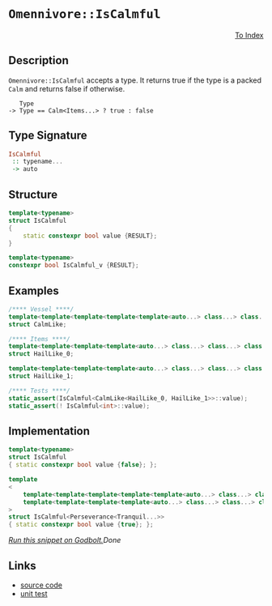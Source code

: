 <!-- Copyright 2024 Feng Mofan
SPDX-License-Identifier: Apache-2.0 -->

# `Omennivore::IsCalmful`

<p style='text-align: right;'><a href="../../../facilities/metafunctions.md#omennivore-is-calmful">To Index</a></p>

## Description

`Omennivore::IsCalmful` accepts a type.
It returns true if the type is a packed `Calm` and returns false if otherwise.

<pre><code>   Type
-> Type == Calm&lt;Items...&gt; ? true : false</code></pre>

## Type Signature

```Haskell
IsCalmful
 :: typename...
 -> auto
```

## Structure

```C++
template<typename>
struct IsCalmful
{
    static constexpr bool value {RESULT};
}

template<typename>
constexpr bool IsCalmful_v {RESULT};
```

## Examples

```C++
/**** Vessel ****/
template<template<template<template<template<auto...> class...> class...> class...> class...>
struct CalmLike;

/**** Items ****/
template<template<template<template<auto...> class...> class...> class...>
struct HailLike_0;

template<template<template<template<auto...> class...> class...> class...>
struct HailLike_1;

/**** Tests ****/
static_assert(IsCalmful<CalmLike<HailLike_0, HailLike_1>>::value);
static_assert(! IsCalmful<int>::value);
```

## Implementation

```C++
template<typename>
struct IsCalmful
{ static constexpr bool value {false}; };

template
<
    template<template<template<template<template<auto...> class...> class...> class...> class...> class Perseverance,
    template<template<template<template<auto...> class...> class...> class...> class...Tranquil
>
struct IsCalmful<Perseverance<Tranquil...>>
{ static constexpr bool value {true}; };
```

[*Run this snippet on Godbolt.*](https://godbolt.org/#z:OYLghAFBqd5QCxAYwPYBMCmBRdBLAF1QCcAaPECAMzwBtMA7AQwFtMQByARg9KtQYEAysib0QXACx8BBAKoBnTAAUAHpwAMvAFYTStJg1DIApACYAQuYukl9ZATwDKjdAGFUtAK4sGe1wAyeAyYAHI%2BAEaYxCAAzACspAAOqAqETgwe3r56KWmOAkEh4SxRMQm2mPYFDEIETMQEWT5%2BXJXVGXUNBEVhkdFxiQr1jc05bcPdvSVlgwCUtqhexMjsHAD0AFTbO7t7%2BzvrJhoAgls7ANQAkixJ9GyCTDUXu0en5wefB28nxycEmFuBgBJlibgIAE8koxWJhQdg/sNiF4HNcFG4xCwqF5aH8TAB2CwXSaOZAXNAMYaYVRJYgXCKoTwXABuYi8mAuBIsVDESgJABFQUSBUK8acAUCnnDTqC3H8LgqLhK7lLZcrgXCwerVVrASqQbrJQaMV4iAA6C3w8kGBQKC1mq3IG12y2xbDWpi2%2B2O53et0e20XZTRJTM6KGVakeWK7XG2Oa8F6jVqpM6k3m13up2el0O/3Zr2ZgO5n05%2B0AFWIhgAjl46Hi3YiCMjUVd0ZjsbiwcHiKHwwxVrLKzW67Q/QjGzLCcT6qTyQIqTS6QymazvByuc32SLYsL8YLd2Kzl9Pj8PpsLthVKw7hzXn9zyfDkfzxcAGqYW1VF7P8WpuP/gm8YpkaQGAbKTCmqg47FjBBYlvmvpFvB45Ni2BAXBitAsEEADWmpWDK7y7NcEoKD%2B2w/MBhr6mBoEgbREFQXBSF5lmrGloWbFoSiGEABJMHQeGYAA%2BhoopEf84E0cmMlptR6bQchHGIWWylqdxpxIrxFwCUJeD4SJXASb8xGXOWn4EOR95abOeDICJObRAQEBtlhWI4rK7nCbKem0MJYmkLpgn%2BQZonGY2bogCAa7snMJkkvZjlfo0EBgGAaLuZ2srBAQ8LRbFmDxYepwcAstCcPEvB%2BBwWikKgnBypY1jEksKwbmYsQ8KQBCaGVCy4SA8SSGaGgABxmGYACcU1cPE41jVw%2BL4tIFUcJIvAsBIGgaKQNV1Q1HC8AoIC7b1tVlaQcCwDAiAgEsBBJKa5CUGgtx0NEoSwpwqhjQAbAAtH9kgXMAyBklIZpmLwmD4EQxB4Ogej8IIIhiOwUgyIIigqOoF2kLobQAO5VkknA8OVlXVX19WcAA8qaT0YagVAXL9gPA6D4MXJDZgXBAHjvfQdLmF1cy8OdWgLBASBvUkH1kBQEBywrIDAFIZh8HQAK9pQEQ0xEwQNBC5O8IbzDEBCdMRNomAOKbpBvQ8BB0wwtAm/jWARF4wBYbQJ3cLwWAsIYwDiJ7eDEHbjhhgHdXUnbpprN1uVVDTtB4BEVaWx4WA082eBbYHpBhsQDJKPygKhxnRh9QsVAGMAChvngmBE3T0I1d1KPCKI4iYz3ONqDThP6KHKDWNY%2BiZydkALKgSQ1AHAPDOgoL8qYzWWGYB2lwjWCzxACx2NHGQuAw7ieC0/gX9M/QxG0eTpAIYytMkqTPwwd%2BlAMExVKfAguijCvuMdoADagjB6MEPoP8H62Ega/PQkxGjf1mFwY%2BbVVgSEphwKqe0aaHTZv9IGIMwYQxGnzCAuBCAkE5J1dBEs64LAQJgJgWAYhH1IINSQsQzRTViCtDQkgzCSD%2BjteIf0pr6E4BtUgW0upmj%2BlwP6Y0pqLT%2BsNOa/C/r4PxodY6p0ep1yurdGW91GbPSVirYWX02CcAaCwZk%2BIAZMA9EYHmU0zRcFGjDOGJBEbI1kGjfu0hB5KGHvjXQmsSZMDJoHHBeD9q8EOgzR6poLgsyIRzEG2Z3FcE8d4jQ/NBby2FnQ2IZhxZGIutLWWqAhbRBesreppSBi5PVrNXaNBaA6xOhAfW%2BNzbGwdkMy21tbb22Lk7RgLs3Yezql7H2fsA7dWDtXNYCzI6n1jjTBOyAk4O1TmtOqGcs7G1zhsiWCMi7dVLuXTAlcQ5GBrqAGpfBG7N1bu3TuDse7BIxqE2QQ88Z1SiWPWum8rCWGnhEQ%2B89F4ZGXqvdekLrA72SXvRGn54DH3/g4M%2BEBXCILaIEaBMxf7v3yBkYllLP6oIpSffFgCEEgLfoymoQCoHFHvkgll2Q2WQPpQ/DBywsHoOkbg6mejOBZJIW44AHivGjX5tQ%2BG5SGHVKlsw1h7DKA4NkfIzxQj8TxCmstWIwjRGSDaEk2mR1bCGMlpda6d0HpMyadYz630OAOM5iwBQzIyTMnyWaDUwxfE0P3oE1GfcAVY3kOEkFOg4ikBiXEimErEkEPphY5mrNVB%2BoDUGkNYaMICxaQrcpsQqlOtqSgCtwsPUNoGIGpISQRLBqmiJUtIkC2hO1iGPWBsjaWxGSOq2Nto4O2mYIV27saaLN9mIf2Ds1nPMuaQfAUd8U7Pxnsg5xcjnp0ztnCEFz87XIdnc1IDyq7POCK8qW7ymBNxbm3DujBflBNjRIQF2NE0jxTQYCFk9oWnLhfVBFC5ODrFXhPLeFh0X1UxQfHFYCmV%2BEJRfGlpLuWwNyB/GoNKn41CFUgvFHK%2BXXz/h0ZlUwyU8omFR0ByCuUwLQSK9q2DM1SoOjKvtFx/WBpZCWqUwwVV%2BJFvQmtTDSAsLYQMTha0DUgGmmaWICR5rWp2hp/EKjdF8ftSdM6snuHxD4UtfEO0xqSFmlwCaZgdFrViLx5JnBGE1JwdDAzbn7W1oWKXNIzhJBAA%3D)$Done$

## Links

- [source code](../../../../conceptrodon/omennivore/is_calmful.hpp)
- [unit test](../../../../tests/unit/metafunctions/omennivore/is_calmful.test.hpp)
